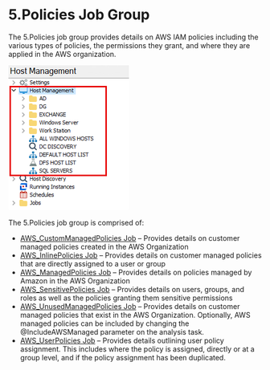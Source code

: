# 5.Policies Job Group

The 5.Policies job group provides details on AWS IAM policies including the various types of policies, the permissions they grant, and where they are applied in the AWS organization.

![5.Policies Job Group in the Jobs Tree](/static/img/product_docs/accessanalyzer/accessanalyzer/enterpriseauditor/admin/hostmanagement/jobstree.png)

The 5.Policies job group is comprised of:

- [AWS\_CustomManagedPolicies Job](/docs/product_docs/accessanalyzer/accessanalyzer/enterpriseauditor/solutions/aws/policies/aws_custommanagedpolicies.md) – Provides details on customer managed policies created in the AWS Organization
- [AWS\_InlinePolicies Job](/docs/product_docs/accessanalyzer/accessanalyzer/enterpriseauditor/solutions/aws/policies/aws_inlinepolicies.md) – Provides details on customer managed policies that are directly assigned to a user or group
- [AWS\_ManagedPolicies Job](/docs/product_docs/accessanalyzer/accessanalyzer/enterpriseauditor/solutions/aws/policies/aws_managedpolicies.md) – Provides details on policies managed by Amazon in the AWS Organization
- [AWS\_SensitivePolicies Job](/docs/product_docs/accessanalyzer/accessanalyzer/enterpriseauditor/solutions/aws/policies/aws_sensitivepolicies.md) – Provides details on users, groups, and roles as well as the policies granting them sensitive permissions
- [AWS\_UnusedManagedPolicies Job](/docs/product_docs/accessanalyzer/accessanalyzer/enterpriseauditor/solutions/aws/policies/aws_unusedmanagedpolicies.md) – Provides details on customer managed policies that exist in the AWS Organization. Optionally, AWS managed policies can be included by changing the @IncludeAWSManaged parameter on the analysis task.
- [AWS\_UserPolicies Job](/docs/product_docs/accessanalyzer/accessanalyzer/enterpriseauditor/solutions/aws/policies/aws_userpolicies.md) – Provides details outlining user policy assignment. This includes where the policy is assigned, directly or at a group level, and if the policy assignment has been duplicated.
